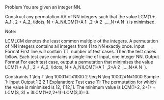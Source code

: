 Problem
You are given an integer NN.

Construct any permutation AA of NN integers such that the value LCM(1 + A_1 , 2 + A_2, \ldots, N + A_N)LCM(1+A 
1
​
 ,2+A 
2
​
 ,…,N+A 
N
​
 ) is minimised.

Note:

LCMLCM denotes the least common multiple of the integers.
A permutation of NN integers contains all integers from 11 to NN exactly once.
Input Format
First line will contain TT, number of test cases. Then the test cases follow.
Each test case contains a single line of input, one integer NN.
Output Format
For each test case, output a permutation that minimises the value LCM(1 + A_1 , 2 + A_2, \ldots, N + A_N)LCM(1+A 
1
​
 ,2+A 
2
​
 ,…,N+A 
N
​
 ).

Constraints
1 \leq T \leq 10001≤T≤1000
2 \leq N \leq 10002≤N≤1000
Sample 1:
Input
Output
1
2
2 1 
Explanation:
Test case 11: The permutation for which the value is minimised is [2, 1][2,1]. The minimum value is LCM(1+2, 2+1) = LCM(3, 3) = 3LCM(1+2,2+1)=LCM(3,3)=3.